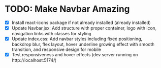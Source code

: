 # TODO: Make Navbar Amazing

- [x] Install react-icons package if not already installed (already installed)
- [x] Update Navbar.jsx: Add structure with proper container, logo with icon, navigation links with classes for styling
- [x] Update index.css: Add navbar styles including fixed positioning, backdrop blur, flex layout, hover underline growing effect with smooth transition, and responsive design for mobile
- [x] Test responsiveness and hover effects (dev server running on http://localhost:5174/)
